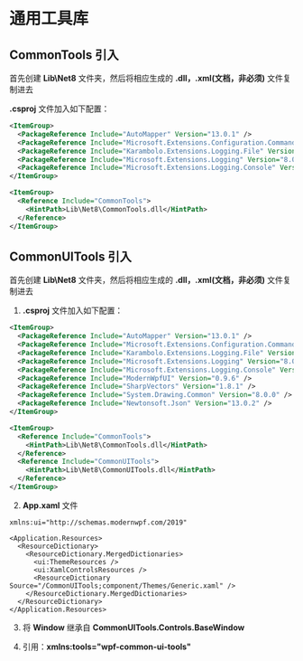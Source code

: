 # 通用工具库

## CommonTools 引入

首先创建 **Lib\Net8** 文件夹，然后将相应生成的 **.dll，.xml(文档，非必须)** 文件复制进去

**.csproj** 文件加入如下配置：

```xml
<ItemGroup>
  <PackageReference Include="AutoMapper" Version="13.0.1" />
  <PackageReference Include="Microsoft.Extensions.Configuration.CommandLine" Version="8.0.0" />
  <PackageReference Include="Karambolo.Extensions.Logging.File" Version="3.5.0" />
  <PackageReference Include="Microsoft.Extensions.Logging" Version="8.0.0" />
  <PackageReference Include="Microsoft.Extensions.Logging.Console" Version="8.0.0" />
</ItemGroup>

<ItemGroup>
  <Reference Include="CommonTools">
    <HintPath>Lib\Net8\CommonTools.dll</HintPath>
  </Reference>
</ItemGroup>
```

## CommonUITools 引入

首先创建 **Lib\Net8** 文件夹，然后将相应生成的 **.dll，.xml(文档，非必须)** 文件复制进去

1. **.csproj** 文件加入如下配置：

```xml
<ItemGroup>
  <PackageReference Include="AutoMapper" Version="13.0.1" />
  <PackageReference Include="Microsoft.Extensions.Configuration.CommandLine" Version="8.0.0" />
  <PackageReference Include="Karambolo.Extensions.Logging.File" Version="3.5.0" />
  <PackageReference Include="Microsoft.Extensions.Logging" Version="8.0.0" />
  <PackageReference Include="Microsoft.Extensions.Logging.Console" Version="8.0.0" />
  <PackageReference Include="ModernWpfUI" Version="0.9.6" />
  <PackageReference Include="SharpVectors" Version="1.8.1" />
  <PackageReference Include="System.Drawing.Common" Version="8.0.0" />
  <PackageReference Include="Newtonsoft.Json" Version="13.0.2" />
</ItemGroup>

<ItemGroup>
  <Reference Include="CommonTools">
    <HintPath>Lib\Net8\CommonTools.dll</HintPath>
  </Reference>
  <Reference Include="CommonUITools">
    <HintPath>Lib\Net8\CommonUITools.dll</HintPath>
  </Reference>
</ItemGroup>
```

2. **App.xaml** 文件

```xaml
xmlns:ui="http://schemas.modernwpf.com/2019"

<Application.Resources>
  <ResourceDictionary>
    <ResourceDictionary.MergedDictionaries>
      <ui:ThemeResources />
      <ui:XamlControlsResources />
      <ResourceDictionary Source="/CommonUITools;component/Themes/Generic.xaml" />
    </ResourceDictionary.MergedDictionaries>
  </ResourceDictionary>
</Application.Resources>
```

3. 将 **Window** 继承自 **CommonUITools.Controls.BaseWindow**

4. 引用：**xmlns:tools="wpf-common-ui-tools"**
